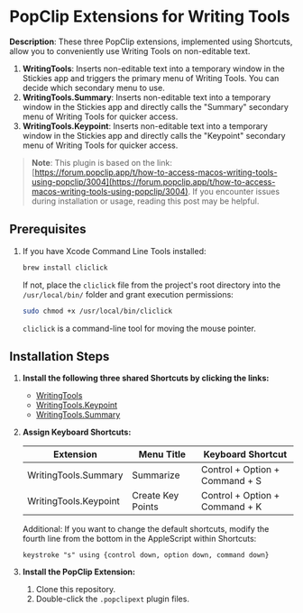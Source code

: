 # PopClip Extensions for Writing Tools

**Description**: These three PopClip extensions, implemented using Shortcuts, allow you to conveniently use Writing Tools on non-editable text.

1. **WritingTools**: Inserts non-editable text into a temporary window in the Stickies app and triggers the primary menu of Writing Tools. You can decide which secondary menu to use.
2. **WritingTools.Summary**: Inserts non-editable text into a temporary window in the Stickies app and directly calls the "Summary" secondary menu of Writing Tools for quicker access.
3. **WritingTools.Keypoint**: Inserts non-editable text into a temporary window in the Stickies app and directly calls the "Keypoint" secondary menu of Writing Tools for quicker access.

> **Note**: This plugin is based on the link: [https://forum.popclip.app/t/how-to-access-macos-writing-tools-using-popclip/3004](https://forum.popclip.app/t/how-to-access-macos-writing-tools-using-popclip/3004). If you encounter issues during installation or usage, reading this post may be helpful.

## Prerequisites

1. If you have Xcode Command Line Tools installed:

    ```bash
    brew install cliclick
    ```

    If not, place the `cliclick` file from the project's root directory into the `/usr/local/bin/` folder and grant execution permissions:

    ```bash
    sudo chmod +x /usr/local/bin/cliclick
    ```

    `cliclick` is a command-line tool for moving the mouse pointer.

## Installation Steps

1. **Install the following three shared Shortcuts by clicking the links:**

    - [WritingTools](https://www.icloud.com/shortcuts/1656599033ea40b590ab4f420853ab63)
    - [WritingTools.Keypoint](https://www.icloud.com/shortcuts/55d02e02717b44cd8ea461af47913095)
    - [WritingTools.Summary](https://www.icloud.com/shortcuts/01c94633c5414573956f8a5f7696bcb7)

2. **Assign Keyboard Shortcuts:**

    | Extension                | Menu Title         | Keyboard Shortcut                  |
    |--------------------------|--------------------|------------------------------------|
    | WritingTools.Summary     | Summarize          | Control + Option + Command + S     |
    | WritingTools.Keypoint    | Create Key Points  | Control + Option + Command + K     |

    Additional: If you want to change the default shortcuts, modify the fourth line from the bottom in the AppleScript within Shortcuts:

    ```applescript
    keystroke "s" using {control down, option down, command down}
    ```

3. **Install the PopClip Extension:**

    1. Clone this repository.
    2. Double-click the `.popclipext` plugin files.